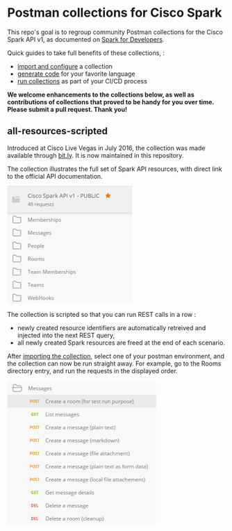 # Postman collections for Cisco Spark

This repo's goal is to regroup community Postman collections for the Cisco Spark API v1, as documented on [Spark for Developers](https://developer.ciscospark.com/quick-reference.html).

Quick guides to take full benefits of these collections, :
- [import and configure](docs/ImportAndConfigure.md) a collection 
- [generate code](docs/GenerateCode.md) for your favorite language
- [run collections](docs/RunCollectionsCI-CD.md) as part of your CI/CD process   

**We welcome enhancements to the collections below, as well as contributions of collections that proved to be handy for you over time. 
Please submit a pull request. 
Thank you!** 


## all-resources-scripted

Introduced at Cisco Live Vegas in July 2016, the collection was made available through [bit.ly](bit.ly/POSTMAN-SPARK-API).
It is now maintained in this repository.

The collection illustrates the full set of Spark API resources, with direct link to the official API documentation.

![all resources](docs/img/scripted-collection-all-resources.png)

The collection is scripted so that you can run REST calls in a row :
- newly created resource identifiers are automatically retreived and injected into the next REST query,
- all newly created Spark resources are freed at the end of each scenario.

After [importing the collection](ImportAndConfigure.md), select one of your postman environment, and the collection can now be run straight away.
For example, go to the Rooms directory entry, and run the requests in the displayed order.

![messages](docs/img/scripted-collection-messages.png)



